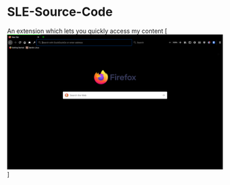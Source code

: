 # SLE-Source-Code
An extension which lets you quickly access my content 
[![Matrix Theme Screenshot](https://github.com/SandroLinux/Sandro-Linux-Matrix-Theme/raw/main/screenshots/Matrix_Theme_Screenshot.png?raw=true)]
